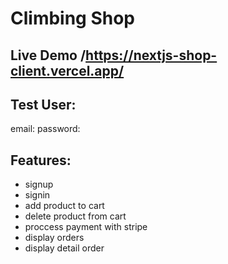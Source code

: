 # Climbing Shop

## Live Demo /https://nextjs-shop-client.vercel.app/

## Test User:

email:
password:

## Features:

- signup
- signin
- add product to cart
- delete product from cart
- proccess payment with stripe
- display orders
- display detail order
